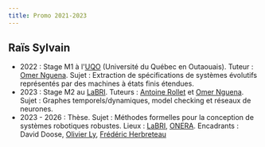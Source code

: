 ```yaml
---
title: Promo 2021-2023
---
```


## Raïs Sylvain

* 2022 : Stage M1 à l'[UQO](https://uqo.ca/) (Université du Québec en Outaouais). Tuteur : [Omer Nguena](https://uqo.ca/profil/ngueom01). Sujet : Extraction de spécifications de systèmes évolutifs représentés par des machines à états finis étendues.
* 2023 : Stage M2 au [LaBRI](https://www.labri.fr/). Tuteurs : [Antoine Rollet](https://www.labri.fr/perso/rollet/) et [Omer Nguena](https://uqo.ca/profil/ngueom01). Sujet : Graphes temporels/dynamiques, model checking et réseaux de neurones.
* 2023 - 2026 : Thèse. Sujet : Méthodes formelles pour la conception de systèmes robotiques robustes. Lieux : [LaBRI](https://www.labri.fr/), [ONERA](https://www.onera.fr/fr). Encadrants : David Doose, [Olivier Ly](https://www.labri.fr/perso/ly/), [Frédéric Herbreteau](https://www.labri.fr/perso/herbrete/)
